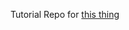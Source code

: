 Tutorial Repo for [this thing](https://www.udemy.com/course/design-and-develop-a-killer-website-with-html5-and-css3/learn/lecture/2619754#overview)